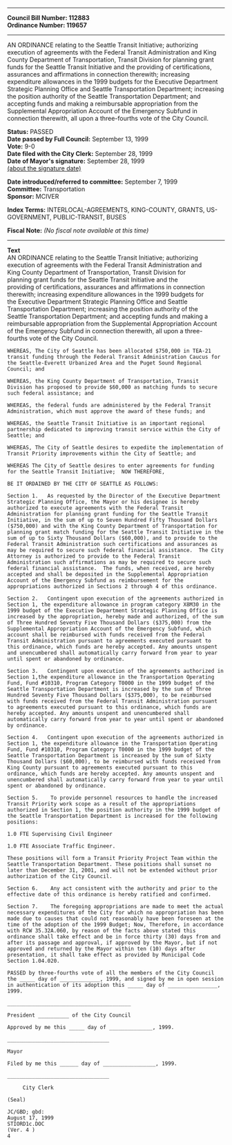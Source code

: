 * * * * *  
  
**Council Bill Number: [](#h0)[](#h2)112883**   
**Ordinance Number: 119657**  
  
* * * * *  
  
AN ORDINANCE relating to the Seattle Transit Initiative; authorizing execution of agreements with the Federal Transit Administration and King County Department of Transportation, Transit Division for planning grant funds for the Seattle Transit Initiative and the providing of certifications, assurances and affirmations in connection therewith; increasing expenditure allowances in the 1999 budgets for the Executive Department Strategic Planning Office and Seattle Transportation Department; increasing the position authority of the Seattle Transportation Department; and accepting funds and making a reimbursable appropriation from the Supplemental Appropriation Account of the Emergency Subfund in connection therewith, all upon a three-fourths vote of the City Council.  
  
**Status:** PASSED   
**Date passed by Full Council:** September 13, 1999   
**Vote:** 9-0   
**Date filed with the City Clerk:** September 28, 1999   
**Date of Mayor's signature:** September 28, 1999   
[(about the signature date)](/~public/approvaldate.htm)   
  
  
**Date introduced/referred to committee:** September 7, 1999   
**Committee:** Transportation   
**Sponsor:** MCIVER   
  
**Index Terms:** INTERLOCAL-AGREEMENTS, KING-COUNTY, GRANTS, US-GOVERNMENT, PUBLIC-TRANSIT, BUSES  
  
**Fiscal Note:** *(No fiscal note available at this time)*  
  
* * * * *  
  
**Text**  
    AN ORDINANCE relating to the Seattle Transit Initiative; authorizing  
    execution of agreements with the Federal Transit Administration and  
    King County Department of Transportation, Transit Division for  
    planning grant funds for the Seattle Transit Initiative and the  
    providing of certifications, assurances and affirmations in connection  
    therewith; increasing expenditure allowances in the 1999 budgets for  
    the Executive Department Strategic Planning Office and Seattle  
    Transportation Department; increasing the position authority of the  
    Seattle Transportation Department; and accepting funds and making a  
    reimbursable appropriation from the Supplemental Appropriation Account  
    of the Emergency Subfund in connection therewith, all upon a three-  
    fourths vote of the City Council.  
  
    WHEREAS, The City of Seattle has been allocated $750,000 in TEA-21  
    transit funding through the Federal Transit Administration Caucus for  
    the Seattle-Everett Urbanized Area and the Puget Sound Regional  
    Council; and  
  
    WHEREAS, the King County Department of Transportation, Transit  
    Division has proposed to provide $60,000 as matching funds to secure  
    such federal assistance; and  
  
    WHEREAS, the federal funds are administered by the Federal Transit  
    Administration, which must approve the award of these funds; and  
  
    WHEREAS, the Seattle Transit Initiative is an important regional  
    partnership dedicated to improving transit service within the City of  
    Seattle; and  
  
    WHEREAS, The City of Seattle desires to expedite the implementation of  
    Transit Priority improvements within the City of Seattle; and  
  
    WHEREAS The City of Seattle desires to enter agreements for funding  
    for the Seattle Transit Initiative;  NOW THEREFORE,  
  
    BE IT ORDAINED BY THE CITY OF SEATTLE AS FOLLOWS:  
  
    Section 1.   As requested by the Director of the Executive Department  
    Strategic Planning Office, the Mayor or his designee is hereby  
    authorized to execute agreements with the Federal Transit  
    Administration for planning grant funding for the Seattle Transit  
    Initiative, in the sum of up to Seven Hundred Fifty Thousand Dollars  
    ($750,000) and with the King County Department of Transportation for  
    planning grant match funding for the Seattle Transit Initiative in the  
    sum of up to Sixty Thousand Dollars ($60,000), and to provide to the  
    Federal Transit Administration such certifications and assurances as  
    may be required to secure such federal financial assistance.  The City  
    Attorney is authorized to provide to the Federal Transit  
    Administration such affirmations as may be required to secure such  
    federal financial assistance.  The funds, when received, are hereby  
    accepted and shall be deposited in the Supplemental Appropriation  
    Account of the Emergency Subfund as reimbursement for the  
    appropriations authorized in Sections 2 through 4 of this ordinance.  
  
    Section 2.   Contingent upon execution of the agreements authorized in  
    Section 1, the expenditure allowance in program category X8M30 in the  
    1999 budget of the Executive Department Strategic Planning Office is  
    increased by the appropriation, hereby made and authorized, of the sum  
    of Three Hundred Seventy Five Thousand Dollars ($375,000) from the  
    Supplemental Appropriation Account of the Emergency Subfund, which  
    account shall be reimbursed with funds received from the Federal  
    Transit Administration pursuant to agreements executed pursuant to  
    this ordinance, which funds are hereby accepted. Any amounts unspent  
    and unencumbered shall automatically carry forward from year to year  
    until spent or abandoned by ordinance.  
  
    Section 3.   Contingent upon execution of the agreements authorized in  
    Section 1,the expenditure allowance in the Transportation Operating  
    Fund, Fund #10310, Program Category T0000 in the 1999 budget of the  
    Seattle Transportation Department is increased by the sum of Three  
    Hundred Seventy Five Thousand Dollars ($375,000), to be reimbursed  
    with funds received from the Federal Transit Administration pursuant  
    to agreements executed pursuant to this ordinance, which funds are  
    hereby accepted. Any amounts unspent and unencumbered shall  
    automatically carry forward from year to year until spent or abandoned  
    by ordinance.  
  
    Section 4.   Contingent upon execution of the agreements authorized in  
    Section 1, the expenditure allowance in the Transportation Operating  
    Fund, Fund #10310, Program Category T0000 in the 1999 budget of the  
    Seattle Transportation Department is increased by the sum of Sixty  
    Thousand Dollars ($60,000), to be reimbursed with funds received from  
    King County pursuant to agreements executed pursuant to this  
    ordinance, which funds are hereby accepted. Any amounts unspent and  
    unencumbered shall automatically carry forward from year to year until  
    spent or abandoned by ordinance.  
  
    Section 5.    To provide personnel resources to handle the increased  
    Transit Priority work scope as a result of the appropriations  
    authorized in Section 1, the position authority in the 1999 budget of  
    the Seattle Transportation Department is increased for the following  
    positions:  
  
    1.0 FTE Supervising Civil Engineer  
  
    1.0 FTE Associate Traffic Engineer.  
  
    These positions will form a Transit Priority Project Team within the  
    Seattle Transportation Department. These positions shall sunset no  
    later than December 31, 2001, and will not be extended without prior  
    authorization of the City Council.  
  
    Section 6.    Any act consistent with the authority and prior to the  
    effective date of this ordinance is hereby ratified and confirmed.  
  
    Section 7.    The foregoing appropriations are made to meet the actual  
    necessary expenditures of the City for which no appropriation has been  
    made due to causes that could not reasonably have been foreseen at the  
    time of the adoption of the 1999 Budget; Now, Therefore, in accordance  
    with RCW 35.32A.060, by reason of the facts above stated this  
    ordinance shall take effect and be in force thirty (30) days from and  
    after its passage and approval, if approved by the Mayor, but if not  
    approved and returned by the Mayor within ten (10) days after  
    presentation, it shall take effect as provided by Municipal Code  
    Section 1.04.020.  
  
    PASSED by three-fourths vote of all the members of the City Council  
    the _____ day of _____________, 1999, and signed by me in open session  
    in authentication of its adoption this _____ day of ________________,  
    1999.  
  
    ________________________________________  
  
    President __________ of the City Council  
  
    Approved by me this _____ day of ______________, 1999.  
  
    _________________________________  
  
    Mayor  
  
    Filed by me this ______ day of _________________, 1999.  
  
    _________________________________  
  
         City Clerk  
  
    (Seal)  
  
    JC/GBD; gbd:  
    August 17, 1999  
    STIORD1c.DOC  
    (Ver. 4 )  
    4  
